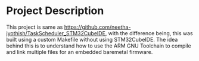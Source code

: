 # Project Description
This project is same as https://github.com/neetha-jyothish/TaskScheduler_STM32CubeIDE, with the difference being, this was built using a custom Makefile without using STM32CubeIDE. The idea behind this is to understand how to use the ARM GNU Toolchain to compile and link multiple files for an embedded baremetal firmware.
